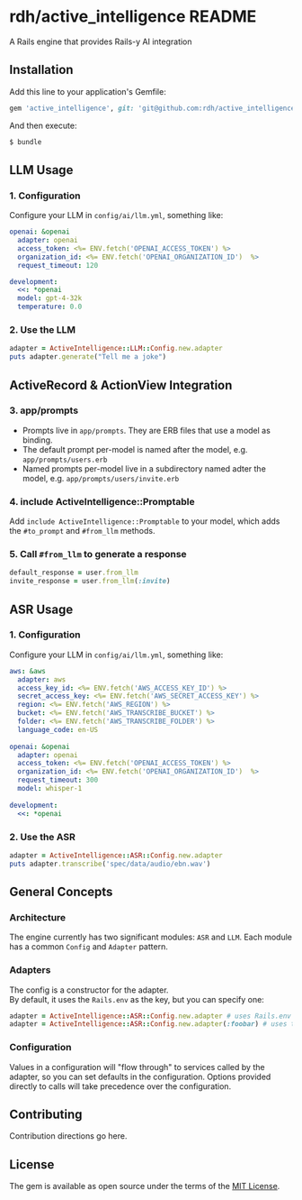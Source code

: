 # rdh/active_intelligence README

A Rails engine that provides Rails-y AI integration


## Installation
Add this line to your application's Gemfile:

```ruby
gem 'active_intelligence', git: 'git@github.com:rdh/active_intelligence.git', branch: 'main'
```

And then execute:
```bash
$ bundle
```

## LLM Usage

### 1. Configuration
Configure your LLM in `config/ai/llm.yml`, something like:
```yaml
openai: &openai
  adapter: openai
  access_token: <%= ENV.fetch('OPENAI_ACCESS_TOKEN') %>
  organization_id: <%= ENV.fetch('OPENAI_ORGANIZATION_ID')  %>
  request_timeout: 120

development:
  <<: *openai
  model: gpt-4-32k
  temperature: 0.0
```

### 2. Use the LLM

```ruby
adapter = ActiveIntelligence::LLM::Config.new.adapter
puts adapter.generate("Tell me a joke")
```

## ActiveRecord & ActionView Integration

### 3. app/prompts

* Prompts live in `app/prompts`.  They are ERB files that use a model as binding.
* The default prompt per-model is named after the model, e.g. `app/prompts/users.erb`
* Named prompts per-model live in a subdirectory named adter the model, e.g. `app/prompts/users/invite.erb`

### 4. include ActiveIntelligence::Promptable

Add `include ActiveIntelligence::Promptable` to your model, which adds the `#to_prompt` and `#from_llm` methods.

### 5.  Call `#from_llm` to generate a response

```ruby
default_response = user.from_llm 
invite_response = user.from_llm(:invite)
```

## ASR Usage

### 1. Configuration
Configure your LLM in `config/ai/llm.yml`, something like:
```yaml
aws: &aws
  adapter: aws
  access_key_id: <%= ENV.fetch('AWS_ACCESS_KEY_ID') %>
  secret_access_key: <%= ENV.fetch('AWS_SECRET_ACCESS_KEY') %>
  region: <%= ENV.fetch('AWS_REGION') %>
  bucket: <%= ENV.fetch('AWS_TRANSCRIBE_BUCKET') %>
  folder: <%= ENV.fetch('AWS_TRANSCRIBE_FOLDER') %>
  language_code: en-US
  
openai: &openai
  adapter: openai
  access_token: <%= ENV.fetch('OPENAI_ACCESS_TOKEN') %>
  organization_id: <%= ENV.fetch('OPENAI_ORGANIZATION_ID')  %>
  request_timeout: 300
  model: whisper-1
  
development:
  <<: *openai
```

### 2. Use the ASR

```ruby
adapter = ActiveIntelligence::ASR::Config.new.adapter
puts adapter.transcribe('spec/data/audio/ebn.wav')
```

## General Concepts

### Architecture

The engine currently has two significant modules: `ASR` and `LLM`.
Each module has a common `Config` and `Adapter` pattern.

### Adapters

The config is a constructor for the adapter.  
By default, it uses the `Rails.env` as the key, but you can specify one:
```ruby
adapter = ActiveIntelligence::ASR::Config.new.adapter # uses Rails.env
adapter = ActiveIntelligence::ASR::Config.new.adapter(:foobar) # uses the named configuration
```

### Configuration

Values in a configuration will "flow through" to services called by the adapter, so you can set defaults in the configuration.
Options provided directly to calls will take precedence over the configuration.

## Contributing
Contribution directions go here.

## License
The gem is available as open source under the terms of the [MIT License](https://opensource.org/licenses/MIT).
